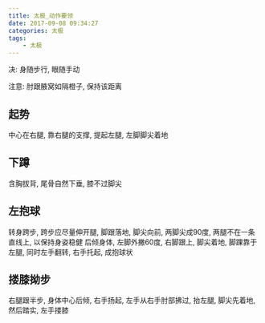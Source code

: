 ```yaml
---
title: 太极_动作要领
date: 2017-09-08 09:34:27
categories: 太极
tags:
    - 太极
---
```



决: 身随步行, 眼随手动

注意: 肘跟腋窝如隔橙子, 保持该距离

<!-- more -->

## 起势
中心在右腿, 靠右腿的支撑, 提起左腿, 左脚脚尖着地

## 下蹲
含胸拔背, 尾骨自然下垂, 膝不过脚尖

## 左抱球
转身跨步, 跨步应尽量伸开腿, 脚跟落地, 脚尖向前, 两脚尖成90度, 两腿不在一条直线上, 以保持身姿稳健
后倾身体, 左脚外撇60度, 右脚跟上, 脚尖着地, 脚踝靠于左腿, 同时左手翻转, 右手托起, 成抱球状

## 搂膝拗步
右腿跟半步, 身体中心后倾, 右手扬起, 左手从右手肘部拂过, 抬左腿, 脚尖先着地, 然后踏实, 左手搂膝
